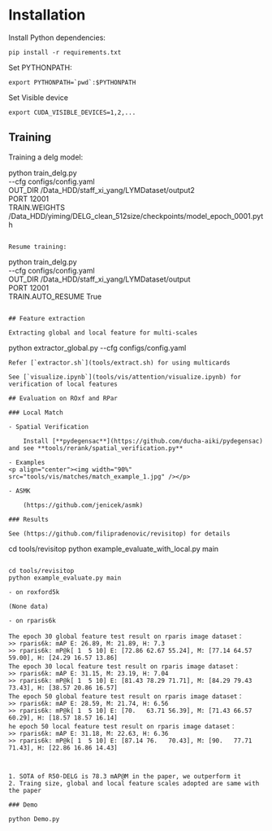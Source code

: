 # Installation

Install Python dependencies:

```
pip install -r requirements.txt
```

Set PYTHONPATH:

```
export PYTHONPATH=`pwd`:$PYTHONPATH
```

Set Visible device

```
export CUDA_VISIBLE_DEVICES=1,2,...
```

## Training

Training a delg model:

python train_delg.py \
    --cfg configs/config.yaml \
    OUT_DIR /Data_HDD/staff_xi_yang/LYMDataset/output2 \
    PORT 12001 \
    TRAIN.WEIGHTS /Data_HDD/yiming/DELG_clean_512size/checkpoints/model_epoch_0001.pyth
```

Resume training: 

```
python train_delg.py \
    --cfg configs/config.yaml \
    OUT_DIR /Data_HDD/staff_xi_yang/LYMDataset/output \
    PORT 12001 \
    TRAIN.AUTO_RESUME True
```

## Feature extraction

Extracting global and local feature for multi-scales
```
python extractor_global.py --cfg configs/config.yaml
```
Refer [`extractor.sh`](tools/extract.sh) for using multicards

See [`visualize.ipynb`](tools/vis/attention/visualize.ipynb) for verification of local features

## Evaluation on ROxf and RPar

### Local Match

- Spatial Verification

    Install [**pydegensac**](https://github.com/ducha-aiki/pydegensac) and see **tools/rerank/spatial_verification.py**

- Examples
<p align="center"><img width="90%" src="tools/vis/matches/match_example_1.jpg" /></p>

- ASMK
    
    (https://github.com/jenicek/asmk)

### Results 

See (https://github.com/filipradenovic/revisitop) for details

```
cd tools/revisitop
python example_evaluate_with_local.py main
```

cd tools/revisitop
python example_evaluate.py main

- on roxford5k

(None data)

- on rparis6k

The epoch 30 global feature test result on rparis image dataset：
>> rparis6k: mAP E: 26.89, M: 21.89, H: 7.3
>> rparis6k: mP@k[ 1  5 10] E: [72.86 62.67 55.24], M: [77.14 64.57 59.00], H: [24.29 16.57 13.86]
The epoch 30 local feature test result on rparis image dataset：
>> rparis6k: mAP E: 31.15, M: 23.19, H: 7.04
>> rparis6k: mP@k[ 1  5 10] E: [81.43 78.29 71.71], M: [84.29 79.43 73.43], H: [38.57 20.86 16.57]
The epoch 50 global feature test result on rparis image dataset：
>> rparis6k: mAP E: 28.59, M: 21.74, H: 6.56
>> rparis6k: mP@k[ 1  5 10] E: [70.   63.71 56.39], M: [71.43 66.57 60.29], H: [18.57 18.57 16.14]
he epoch 50 local feature test result on rparis image dataset：
>> rparis6k: mAP E: 31.18, M: 22.63, H: 6.36
>> rparis6k: mP@k[ 1  5 10] E: [87.14 76.   70.43], M: [90.   77.71 71.43], H: [22.86 16.86 14.43]



1. SOTA of R50-DELG is 78.3 mAP@M in the paper, we outperform it
2. Traing size, global and local feature scales adopted are same with the paper

### Demo

python Demo.py
